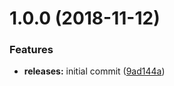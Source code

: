 <a name="1.0.0"></a>
# 1.0.0 (2018-11-12)


### Features

* **releases:** initial commit ([9ad144a](https://github.com/hypeJunctionPro/Elgg3-hypeSatis/commit/9ad144a))



